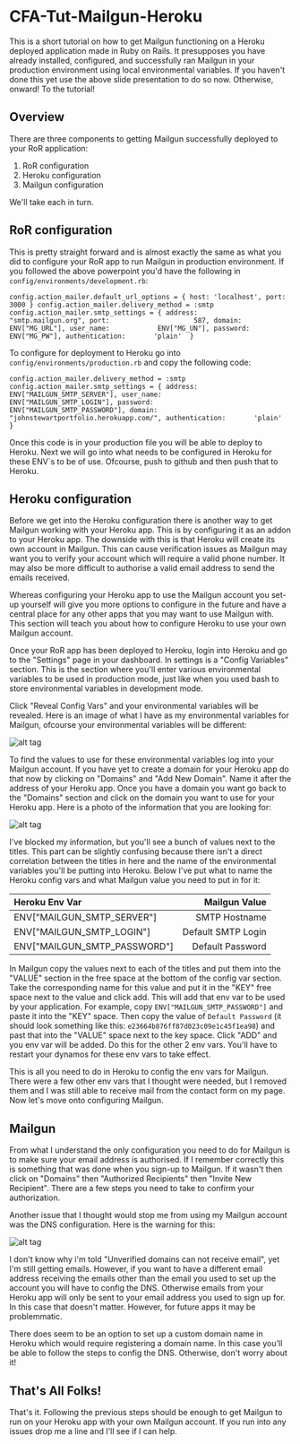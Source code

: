 # CFA-Tut-Mailgun-Heroku

This is a short tutorial on how to get Mailgun functioning on a Heroku deployed application made in Ruby on Rails. It presupposes you have already installed, configured, and successfully ran Mailgun in your production environment using local environmental variables. If you haven't done this yet use the above slide presentation to do so now. Otherwise, onward! To the tutorial!

## Overview

There are three components to getting Mailgun successfully deployed to your RoR application:

1. RoR configuration
2. Heroku configuration
3. Mailgun configuration

We'll take each in turn.

## RoR configuration

This is pretty straight forward and is almost exactly the same as what you did to configure your RoR app to run Mailgun in production environment. If you followed the above powerpoint you'd have the following in `config/environments/development.rb`:

 `config.action_mailer.default_url_options = { host: 'localhost', port: 3000 }
  config.action_mailer.delivery_method = :smtp
  config.action_mailer.smtp_settings = {
  address:              "smtp.mailgun.org",
  port:                     587,
  domain:               ENV["MG_URL"],
  user_name:            ENV["MG_UN"],
  password:             ENV["MG_PW"],
  authentication:       'plain'  }`

To configure for deployment to Heroku go into `config/environments/production.rb` and copy the following code:

  `config.action_mailer.delivery_method = :smtp
  config.action_mailer.smtp_settings = {
    address:              ENV["MAILGUN_SMTP_SERVER"],
    user_name:            ENV["MAILGUN_SMTP_LOGIN"],
    password:             ENV["MAILGUN_SMTP_PASSWORD"],
    domain:               "johnstewartportfolio.herokuapp.com/",
    authentication:       'plain'  }`

Once this code is in your production file you will be able to deploy to Heroku. Next we will go into what needs to be configured in Heroku for these ENV\`s to be of use. Ofcourse, push to github and then push that to Heroku.

## Heroku configuration

Before we get into the Heroku configuration there is another way to get Mailgun working with your Heroku app. This is by configuring it as an addon to your Heroku app. The downside with this is that Heroku will create its own account in Mailgun. This can cause verification issues as Mailgun may want you to verify your account which will require a valid phone number. It may also be more difficult to authorise a valid email address to send the emails received.

Whereas configuring your Heroku app to use the Mailgun account you set-up yourself will give you more options to configure in the future and have a central place for any other apps that you may want to use Mailgun with. This section will teach you about how to configure Heroku to use your own Mailgun account.

Once your RoR app has been deployed to Heroku, login into Heroku and go to the "Settings" page in your dashboard. In settings is a "Config Variables" section. This is the section where you'll enter various environmental variables to be used in production mode, just like when you used bash to store environmental variables in development mode.

Click "Reveal Config Vars" and your environmental variables will be revealed. Here is an image of what I have as my environmental variables for Mailgun, ofcourse your environmental variables will be different:

![alt tag]()

To find the values to use for these environmental variables log into your Mailgun account. If you have yet to create a domain for your Heroku app do that now by clicking on "Domains" and "Add New Domain". Name it after the address of your Heroku app. Once you have a domain you want go back to the "Domains" section and click on the domain you want to use for your Heroku app. Here is a photo of the information that you are looking for:

![alt tag]()

I've blocked my information, but you'll see a bunch of values next to the titles. This part can be slightly confusing because there isn't a direct correlation between the titles in here and the name of the environmental variables you'll be putting into Heroku. Below I've put what to name the Heroku config vars and what Mailgun value you need to put in for it:

| Heroku Env Var | Mailgun Value |
| :------- | ----: |
|ENV["MAILGUN_SMTP_SERVER"] | SMTP Hostname|
|ENV["MAILGUN_SMTP_LOGIN"] | Default SMTP Login|
|ENV["MAILGUN_SMTP_PASSWORD"] |Default Password|

In Mailgun copy the values next to each of the titles and put them into the "VALUE" section in the free space at the bottom of the config var section. Take the corresponding name for this value and put it in the "KEY" free space next to the value and click add. This will add that env var to be used by your application. For example, copy `ENV["MAILGUN_SMTP_PASSWORD"]` and paste it into the "KEY" space. Then copy the value of `Default Password` (it should look something like this: `e23664b876ff87d023c09e1c45f1ea98`) and past that into the "VALUE" space next to the key space. Click "ADD" and you env var will be added. Do this for the other 2 env vars. You'll have to restart your dynamos for these env vars to take effect.

This is all you need to do in Heroku to config the env vars for Mailgun. There were a few other env vars that I thought were needed, but I removed them and I was still able to receive mail from the contact form on my page. Now let's move onto configuring Mailgun.

## Mailgun

From what I understand the only configuration you need to do for Mailgun is to make sure your email address is authorised. If I remember correctly this is something that was done when you sign-up to Mailgun. If it wasn't then click on "Domains" then "Authorized Recipients"  then "Invite New Recipient". There are a few steps you need to take to confirm your authorization.

Another issue that I thought would stop me from using my Mailgun account was the DNS configuration. Here is the warning for this:

![alt tag]()

I don't know why i'm told "Unverified domains can not receive email", yet I'm still getting emails. However, if you want to have a different email address receiving the emails other than the email you used to set up the account you will have to config the DNS. Otherwise emails from your Heroku app will only be sent to your email address you used to sign up for. In this case that doesn't matter. However, for future apps it may be problemmatic.

There does seem to be an option to set up a custom domain name in Heroku which would require registering a domain name. In this case you'll be able to follow the steps to config the DNS. Otherwise, don't worry about it!


## That's All Folks!

That's it. Following the previous steps should be enough to get Mailgun to run on your Heroku app with your own Mailgun account. If you run into any issues drop me a line and I'll see if I can help.
